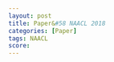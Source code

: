 ```yaml
---
layout: post
title: Paper&#58 NAACL 2018
categories: [Paper]
tags: NAACL
score: 
---
```





